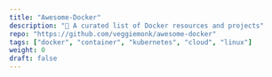 ```yaml
---
title: "Awesome-Docker"
description: "🐳 A curated list of Docker resources and projects"
repo: "https://github.com/veggiemonk/awesome-docker"
tags: ["docker", "container", "kubernetes", "cloud", "linux"]
weight: 0
draft: false
---
```


